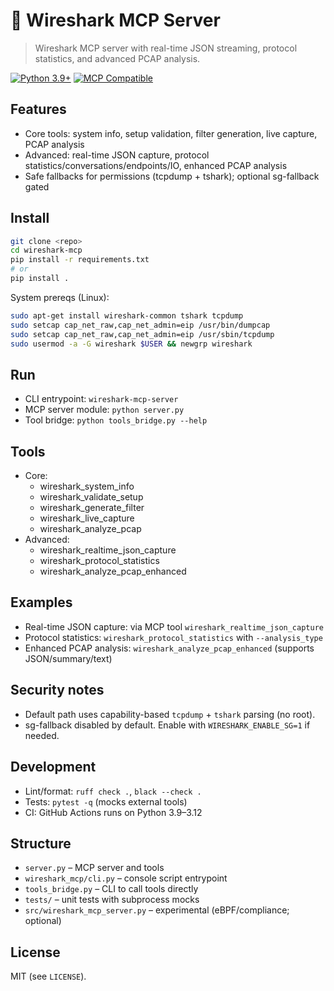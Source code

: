 # 🦈 Wireshark MCP Server

> Wireshark MCP server with real-time JSON streaming, protocol statistics, and advanced PCAP analysis.

[![Python 3.9+](https://img.shields.io/badge/python-3.9+-blue.svg)](https://www.python.org/downloads/)
[![MCP Compatible](https://img.shields.io/badge/MCP-Compatible-green.svg)](https://modelcontextprotocol.io/)

## Features
- Core tools: system info, setup validation, filter generation, live capture, PCAP analysis
- Advanced: real-time JSON capture, protocol statistics/conversations/endpoints/IO, enhanced PCAP analysis
- Safe fallbacks for permissions (tcpdump + tshark); optional sg-fallback gated

## Install
```bash
git clone <repo>
cd wireshark-mcp
pip install -r requirements.txt
# or
pip install .
```

System prereqs (Linux):
```bash
sudo apt-get install wireshark-common tshark tcpdump
sudo setcap cap_net_raw,cap_net_admin=eip /usr/bin/dumpcap
sudo setcap cap_net_raw,cap_net_admin=eip /usr/sbin/tcpdump
sudo usermod -a -G wireshark $USER && newgrp wireshark
```

## Run
- CLI entrypoint: `wireshark-mcp-server`
- MCP server module: `python server.py`
- Tool bridge: `python tools_bridge.py --help`

## Tools
- Core:
  - wireshark_system_info
  - wireshark_validate_setup
  - wireshark_generate_filter
  - wireshark_live_capture
  - wireshark_analyze_pcap
- Advanced:
  - wireshark_realtime_json_capture
  - wireshark_protocol_statistics
  - wireshark_analyze_pcap_enhanced

## Examples
- Real-time JSON capture: via MCP tool `wireshark_realtime_json_capture`
- Protocol statistics: `wireshark_protocol_statistics` with `--analysis_type`
- Enhanced PCAP analysis: `wireshark_analyze_pcap_enhanced` (supports JSON/summary/text)

## Security notes
- Default path uses capability-based `tcpdump` + `tshark` parsing (no root). 
- sg-fallback disabled by default. Enable with `WIRESHARK_ENABLE_SG=1` if needed.

## Development
- Lint/format: `ruff check .`, `black --check .`
- Tests: `pytest -q` (mocks external tools)
- CI: GitHub Actions runs on Python 3.9–3.12

## Structure
- `server.py` – MCP server and tools
- `wireshark_mcp/cli.py` – console script entrypoint
- `tools_bridge.py` – CLI to call tools directly
- `tests/` – unit tests with subprocess mocks
- `src/wireshark_mcp_server.py` – experimental (eBPF/compliance; optional)

## License
MIT (see `LICENSE`).